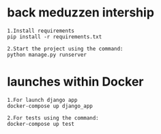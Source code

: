 # back meduzzen intership

    1.Іnstall requirements
    pip install -r requirements.txt

    2.Start the project using the command:
    python manage.py runserver

# launches within Docker

    1.For launch django app
    docker-compose up django_app

    2.For tests using the command:
    docker-compose up test
